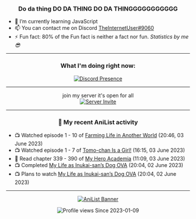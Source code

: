 <div align="center">

### Do da thing DO DA THING DO DA THINGGGGGGGGGGG
</div>

- 🌱 I’m currently learning JavaScript
- 📫 You can contact me on Discord [TheInternetUser#9060](https://discord.com/users/534117072796385300)
- ⚡ Fun fact: 80% of the Fun fact is neither a fact nor fun. _Statistics by me 😎_
<hr>

<div align="center">

### What I'm doing right now:
[![Discord Presence](https://lanyard.cnrad.dev/api/534117072796385300)](https://discord.com/users/534117072796385300)
<hr>

join my server it's open for all <br>
[![Server Invite](https://invidget.switchblade.xyz/bfYgVHxrSs)](https://discord.gg/bfYgVHxrSs)

<hr>
  
### 🌸 My recent AniList activity

</div>

<!-- ANILIST_ACTIVITY:start -->

-   📺 Watched episode 1 - 10 of [Farming Life in Another World](https://anilist.co/anime/146850) (20:46, 03 June 2023)
-   📺 Watched episode 1 - 7 of [Tomo-chan Is a Girl!](https://anilist.co/anime/151806) (16:15, 03 June 2023)
-   📖 Read chapter 339 - 390 of [My Hero Academia](https://anilist.co/manga/85486) (11:09, 03 June 2023)
-   📺 Completed [My Life as Inukai-san’s Dog OVA](https://anilist.co/anime/159807) (20:04, 02 June 2023)
-   📺 Plans to watch [My Life as Inukai-san’s Dog OVA](https://anilist.co/anime/159807) (20:04, 02 June 2023)

<!-- ANILIST_ACTIVITY:end -->
<hr>

<div align="center">

[![AniList Banner](https://img.anili.st/User/929966)](https://anilist.co/user/TheInternetUser)

![Profile views](https://gpvc.arturio.dev/TheInternetUse7) Since 2023-01-09

</div>
